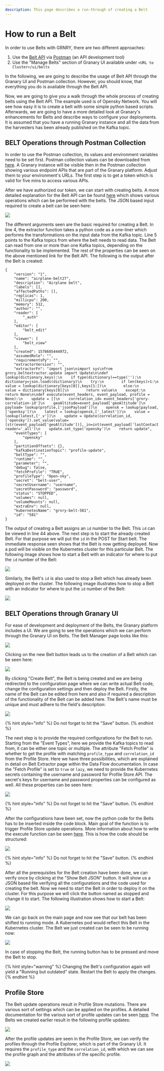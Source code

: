 ```yaml
---
description: This page describes a run-through of creating a Belt
---
```


# How to run a Belt

In order to use Belts with GRNRY, there are two different approaches:

1. Use the [Belt API](../../developer-reference/api-reference/belt-api.md) via [Postman](https://learning.postman.com/) \(an API development tool\)
2. Use the "Manage Belts" section of Granary UI available under `<URL to Cluster>/ui/belts`

In the following, we are going to describe the usage of Belt API through the Granary UI and Postman collection. However, you should know, that everything you do is available through the Belt API.

Now, we are going to give you a walk through the whole process of creating belts using the Belt API. The example used is of Opensky Network. You will see how easy it is to create a belt with some simple python based scripts. Afterwards, we are going to have a more detailed look at Granary's enhancements for Belts and describe ways to configure your deployments. It is assumed that you have a running Granary instance and all the data from the harvesters has been already published on the Kafka topic.

## BELT Operations through Postman Collection

In order to use the Postman collection, its values and environment variables need to be set first. Postman collection values can be downloaded from [here](../../developer-reference/api-reference/#postman-collection). A Granary instance will be visible then in the Postman collection showing various endpoint APIs that are part of the Granary platform. Adjust them to your environment's URLs. The first step is to get a token which is valid for five mins to access various APIs.

After we have authorized our token, we can start with creating belts. A more detailed explanation for the Belt API can be found [here](../../developer-reference/api-reference/belt-api.md) which shows various operations which can be performed with the belts. The JSON based input required to create a belt can be seen here:

![](../../.gitbook/assets/postmancollectioncreatebelt%20%282%29.png)

The different arguments seen are the basic required for creating a Belt. In line 4, the extractor function takes a python code as a one-liner which performs the transformations on the input data from the Kafka topic. Line 5 points to the Kafka topics from where the belt needs to read data. The Belt can read from one or more than one Kafka topics, depending on the functionality to be implemented. The rest of the properties can be seen on the above mentioned link for the Belt API. The following is the output after the Belt is created:

```text
{
    "version": "1",
    "name": "airplane-belt27",
    "description": "Airplane belt",
    "labels": [],
    "affectedPaths": [],
    "replicas": 1,
    "millicpu": 200,
    "memory": 512,
    "author": "",
    "reader": [
        "_auth"
    ],
    "editor": [
        "belt_edit"
    ],
    "viewer": [
        "belt_view"
    ],
    "created": 1578685444972,
    "assumedRole": "",
    "requirementsPy": "",
    "extractorVersion": "",
    "extractorFn": "import json\nimport sys\nfrom grnry.beltextractor.update import Update\n\ndef lookup(dictionary,keys):\n    if type(dictionary)==type(''):\n        dictionary=json.loads(dictionary)\n    try:\n        if len(keys)>1:\n            value = lookup(dictionary[keys[0]],keys[1:])\n        else:\n            value = dictionary[keys[0]]\n        return value\n    except:\n        return None\n\ndef execute(event_headers, event_payload, profile = None):\n    update = []\n    correlation_id= event_headers['grnry-correlation-id']\n    geoAltitude=event_payload['geoAltitude']\n    payload= lookup(profile,['jsonPayload'])\n    opensk = lookup(payload,['openksy'])\n    latest = lookup(opensk,['_latest'])\n    value = lookup(latest,['_v'])\n    update = Update(correlation_id, ['opensky']).set_value(value=[str(event_payload['geoAltitude'])],_in=int(event_payload['lastContact']), reader='_all')\n    update.set_type('opensky')\n    return update",
    "eventTypes": [
        "opensky"
    ],
    "partitionOffsets": {},
    "kafkaDestinationTopic": "profile-update",
    "beltType": "",
    "runtime": "",
    "parameter": "",
    "debug": false,
    "fetchProfile": "TRUE",
    "profileType": "Open-sky",
    "secret": "belt-user",
    "secretUsername": "username",
    "secretPassword": "password",
    "status": "STOPPED",
    "volumes": null,
    "volumeMounts": null,
    "extraEnv": null,
    "kubernetesName": "grnry-belt-581",
    "id": "581"
}
```

The output of creating a Belt assigns an `id` number to the Belt. This `id` can be viewed in line 44 above. The next step is to start the already created Belt. For that purpose we will put the `id` in the POST for Start belt. The immediate response seen shows that the Belt is now getting deployed. Now a pod will be visible on the Kubernetes cluster for this particular Belt. The following image shows how to start a Belt with an indicator for where to put the `id` number of the Belt:

![](../../.gitbook/assets/postmancollectionstartbelt.png)

Similarly, the Belt's `id` is also used to stop a Belt which has already been deployed on the cluster. The following image illustrates how to stop a Belt with an indicator for where to put the `id` number of the Belt:

![](../../.gitbook/assets/postmancollectionstopbelt%20%282%29%20%281%29.png)

## BELT Operations through Granary UI

For ease of development and deployment of the Belts, the Granary platform includes a UI. We are going to see the operations which we can perform through the Granary UI on Belts. The Belt Manager page looks like this:

![](../../.gitbook/assets/grnryui.png)

Clicking on the new Belt button leads us to the creation of a Belt which can be seen here:

![](../../.gitbook/assets/ui_name.png)

By clicking "Create Belt", the Belt is being created and we are being redirected to the configuration page where we can write actual Belt code, change the configuration settings and then deploy the Belt. Firstly, the name of the Belt can be edited from here and also if required a description of the functionality of the Belt can be added here. The Belt's name must be unique and must adhere to the field's description:

![](../../.gitbook/assets/ui_name_edit%20%281%29.png)

{% hint style="info" %}
Do not forget to hit the "Save" button.
{% endhint %}

The next step is to provide the required configurations for the Belt to run. Starting from the "Event Types", here we provide the Kafka topics to read from, it can be either one topic or multiple. The attribute "Fetch Profile" is whether to get the profile with matching `profile_type` and `correlation_id` from the Profile Store. Here we have three possibilities, which are explained in detail on Belt Extractor page within the Data Flow documentation. In case the "Fetch Profile" is set to `true` or `lazy`, we need to provide the Kubernetes secrets containing the username and password for Profile Store API. The secret's keys for username and password properties can be configured as well. All these properties can be seen here:

![](../../.gitbook/assets/ui_config.png)

{% hint style="info" %}
Do not forget to hit the "Save" button.
{% endhint %}

After the configurations have been set, now the python code for the Belts has to be inserted inside the code block. Main goal of the function is to trigger Profile Store update operations. More information about how to write the execute function can be seen [here](../../developer-reference/dataflow/belt-extractor.md#callback-signature). This is how the code should be structured:

![](../../.gitbook/assets/ui_code.png)

{% hint style="info" %}
Do not forget to hit the "Save" button.
{% endhint %}

After all the prerequisites for the Belt creation have been done, we can verify once by clicking at the "Show Belt JSON" button. It will show us a JSON based file verifying all the configurations and the code used for creating the belt. Now we need to start the Belt in order to deploy it on the cluster. For this purpose we will click the button named as stopped and change it to start. The following illustration shows how to start a Belt:

![](../../.gitbook/assets/ui_startbelt%20%281%29.png)

We can go back on the main page and now see that our belt has been shifted to running mode. A Kubernetes pod would reflect this Belt in the Kubernetes cluster. The Belt we just created can be seen to be running now:

![](../../.gitbook/assets/ui_beltrunning.png)

In case of stopping the Belt, the running button has to be pressed and move the Belt to stop.

{% hint style="warning" %}
Changing the Belt's configuration again will yield a "Running but outdated" state. Restart the Belt to apply the changes.
{% endhint %}

## Profile Store

The Belt update operations result in Profile Store mutations. There are various sort of settings which can be applied on the profiles. A detailed documentation for the various sort of profile updates can be seen [here](../../developer-reference/dataflow/profile-store/#table-profilestore). The Belts we created earlier result in the following profile updates:

![](../../.gitbook/assets/profilestore%20%281%29.png)

After the profile updates are seen in the Profile Store, we can verify the profiles through the Profile Explorer, which is part of the Granary UI. It requires the `profile_type` and the `correlation_id`, with which we can see the profile graph and the attributes of the specific profile.

![](../../.gitbook/assets/profileexplorer.png)


